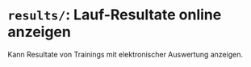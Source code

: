 # `results/`: Lauf-Resultate online anzeigen

Kann Resultate von Trainings mit elektronischer Auswertung anzeigen.
